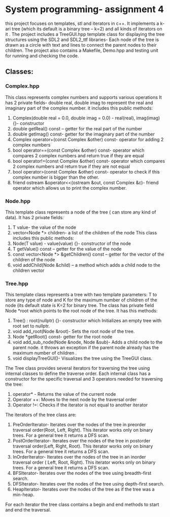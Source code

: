 # System programming- assignment 4
this project focuses on templates, stl and iterators in c++.
It implements a k-ari tree (which its default is a binary tree – k=2)  and all kinds of iterators on it .
The project includes a TreeGUI.hpp template class for displaying the tree structures using the SDL2 and SDL2_ttf libraries- Each node of the tree is drawn as a circle with text and lines to connect the parent nodes to their children.
The project also contains a Makefile, Demo.hpp and testing unit for running and checking the code. 
## Classes:
### Complex.hpp
This class represents complex numbers and supports various operations
It has 2 private fields- double real, double imag to represent the real and imaginary part of the complex number.
it includes this public methods:
1.	Complex(double real = 0.0, double imag = 0.0) - real(real), imag(imag) {}- constructor
2.	double getReal() const – getter for the real part of the number
3.	double getImag() const- getter for the imaginary part of the number
4.	Complex operator+(const Complex &other) const- operator for adding 2 complex numbers
5.	bool operator==(const Complex &other) const- operator which compares 2 complex numbers and return true if they are equal
6.	bool operator!=(const Complex &other) const- operator which compares 2 complex numbers and return true if they are not equal
7.	bool operator>(const Complex &other) const- operator to check if this complex number is bigger than the other.
8.	friend ostream &operator<<(ostream &out, const Complex &c)- friend operator which allows us to print the complex number.
### Node.hpp
This template class represents a node of the tree ( can store any kind of data). 
It has 2 private fields:
1.	T value- the value of the node
2.	vector<Node<T> *> children- a list of the children of the node
This class includes this public methods:
1.	Node(T value) - value(value) {}- constructor of the node
2.	T getValue() const – getter for the value of the node
3.	const vector<Node<T> *> &getChildren() const – getter for the vector of the children of the node
4.	void addChild(Node<T> &child) – a method which adds a child node to the children vector
### Tree.hpp
This template class represents a tree with two template parameters: T to store any type of node and K for the maximum number of children of the node (its default state is K=2 for binary tree.
The class has private field Node<T> *root which points to the root node of the tree.
It has this methods:
1.	Tree() : root(nullptr) {}- constructor which Initializes an empty tree with root set to nullptr.
2.	void add_root(Node<T> &root)-  Sets the root node of the tree.
3.	Node<T> *getRoot() const- getter for the root node
4.	void add_sub_node(Node<T> &node, Node<T> &sub)- Adds a child node to the parent node.
it throws an exception if the parent node already has the maximum number of children .
5.	void displayTreeGUI()- Visualizes the tree using the TreeGUI class.

The Tree class provides several iterators for traversing the tree using internal classes to define the traverse order.
Each internal class has a constructor for the specific traversal and 3 operators needed for traversing the tree:
1.	operator* -  Returns the value of the current node
2.	Operator ++: Moves to the next node by the traversal order
3.	Operator !=: Checks if the iterator is not equal to another iterator 

The iterators of the tree class are:
1.	PreOrderIterator- Iterates over the nodes of the tree in preorder traversal order(Root, Left, Right). This iterator works only on binary trees. For a general tree it returns a DFS scan.
2.	PostOrderIterator- Iterates over the nodes of the tree in postorder traversal order(Left, Right, Root). This iterator works only on binary trees. For a general tree it returns a DFS scan.
3.	InOrderIterator- Iterates over the nodes of the tree in an inorder traversal order ( Left, Root, Right). This iterator works only on binary trees. For a general tree it returns a DFS scan.
4.	BFSIterator- Iterates over the nodes of the tree using breadth-first search.
5.	DFSIterator- Iterates over the nodes of the tree using depth-first search.
6.	HeapIterator- Iterates over the nodes of the tree as if the tree was a min-heap. 

For each iterator the tree class contains a begin and end methods to start and end the traversal.





